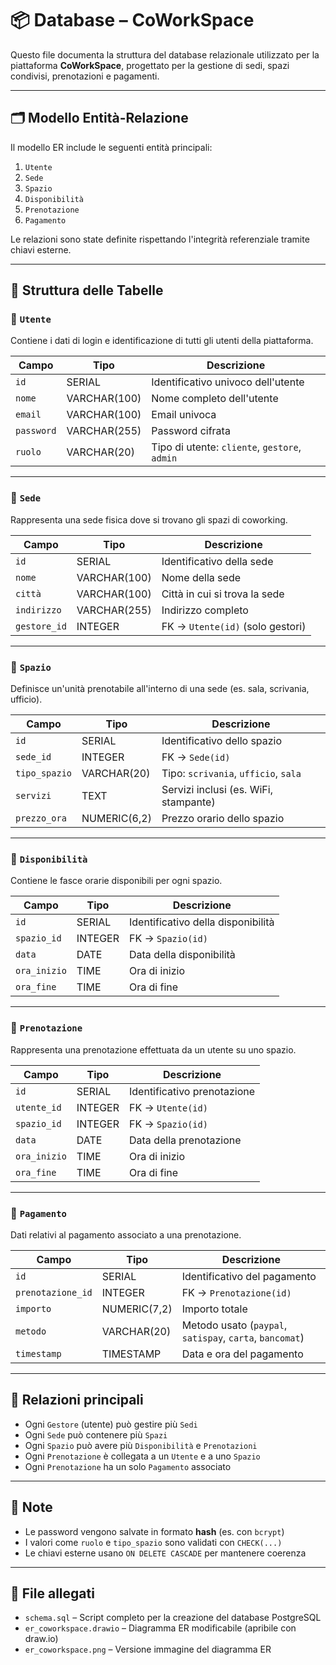 # 📦 Database – CoWorkSpace

Questo file documenta la struttura del database relazionale utilizzato per la piattaforma **CoWorkSpace**, progettato per la gestione di sedi, spazi condivisi, prenotazioni e pagamenti.

---

## 🗂️ Modello Entità-Relazione

Il modello ER include le seguenti entità principali:

1. `Utente`
2. `Sede`
3. `Spazio`
4. `Disponibilità`
5. `Prenotazione`
6. `Pagamento`

Le relazioni sono state definite rispettando l'integrità referenziale tramite chiavi esterne.

---

## 🧱 Struttura delle Tabelle

### 🔹 `Utente`

Contiene i dati di login e identificazione di tutti gli utenti della piattaforma.

| Campo     | Tipo         | Descrizione                                  |
|-----------|--------------|----------------------------------------------|
| `id`      | SERIAL       | Identificativo univoco dell'utente           |
| `nome`    | VARCHAR(100) | Nome completo dell'utente                    |
| `email`   | VARCHAR(100) | Email univoca                                |
| `password`| VARCHAR(255) | Password cifrata                             |
| `ruolo`   | VARCHAR(20)  | Tipo di utente: `cliente`, `gestore`, `admin`|

---

### 🔹 `Sede`

Rappresenta una sede fisica dove si trovano gli spazi di coworking.

| Campo         | Tipo         | Descrizione                              |
|---------------|--------------|------------------------------------------|
| `id`          | SERIAL       | Identificativo della sede                |
| `nome`        | VARCHAR(100) | Nome della sede                          |
| `città`       | VARCHAR(100) | Città in cui si trova la sede            |
| `indirizzo`   | VARCHAR(255) | Indirizzo completo                       |
| `gestore_id`  | INTEGER      | FK → `Utente(id)` (solo gestori)         |

---

### 🔹 `Spazio`

Definisce un'unità prenotabile all'interno di una sede (es. sala, scrivania, ufficio).

| Campo         | Tipo         | Descrizione                              |
|---------------|--------------|------------------------------------------|
| `id`          | SERIAL       | Identificativo dello spazio              |
| `sede_id`     | INTEGER      | FK → `Sede(id)`                          |
| `tipo_spazio` | VARCHAR(20)  | Tipo: `scrivania`, `ufficio`, `sala`     |
| `servizi`     | TEXT         | Servizi inclusi (es. WiFi, stampante)    |
| `prezzo_ora`  | NUMERIC(6,2) | Prezzo orario dello spazio               |

---

### 🔹 `Disponibilità`

Contiene le fasce orarie disponibili per ogni spazio.

| Campo        | Tipo   | Descrizione                          |
|--------------|--------|--------------------------------------|
| `id`         | SERIAL | Identificativo della disponibilità   |
| `spazio_id`  | INTEGER| FK → `Spazio(id)`                    |
| `data`       | DATE   | Data della disponibilità             |
| `ora_inizio` | TIME   | Ora di inizio                        |
| `ora_fine`   | TIME   | Ora di fine                          |

---

### 🔹 `Prenotazione`

Rappresenta una prenotazione effettuata da un utente su uno spazio.

| Campo         | Tipo   | Descrizione                          |
|---------------|--------|--------------------------------------|
| `id`          | SERIAL | Identificativo prenotazione          |
| `utente_id`   | INTEGER| FK → `Utente(id)`                    |
| `spazio_id`   | INTEGER| FK → `Spazio(id)`                    |
| `data`        | DATE   | Data della prenotazione              |
| `ora_inizio`  | TIME   | Ora di inizio                        |
| `ora_fine`    | TIME   | Ora di fine                          |

---

### 🔹 `Pagamento`

Dati relativi al pagamento associato a una prenotazione.

| Campo             | Tipo         | Descrizione                          |
|-------------------|--------------|--------------------------------------|
| `id`              | SERIAL       | Identificativo del pagamento         |
| `prenotazione_id` | INTEGER      | FK → `Prenotazione(id)`              |
| `importo`         | NUMERIC(7,2) | Importo totale                       |
| `metodo`          | VARCHAR(20)  | Metodo usato (`paypal`, `satispay`, `carta`, `bancomat`) |
| `timestamp`       | TIMESTAMP    | Data e ora del pagamento             |


---

## 🧭 Relazioni principali

- Ogni `Gestore` (utente) può gestire più `Sedi`
- Ogni `Sede` può contenere più `Spazi`
- Ogni `Spazio` può avere più `Disponibilità` e `Prenotazioni`
- Ogni `Prenotazione` è collegata a un `Utente` e a uno `Spazio`
- Ogni `Prenotazione` ha un solo `Pagamento` associato

---

## 📌 Note

- Le password vengono salvate in formato **hash** (es. con `bcrypt`)
- I valori come `ruolo` e `tipo_spazio` sono validati con `CHECK(...)`
- Le chiavi esterne usano `ON DELETE CASCADE` per mantenere coerenza

---

## 📎 File allegati

- `schema.sql` – Script completo per la creazione del database PostgreSQL
- `er_coworkspace.drawio` – Diagramma ER modificabile (apribile con draw.io)
- `er_coworkspace.png` – Versione immagine del diagramma ER


